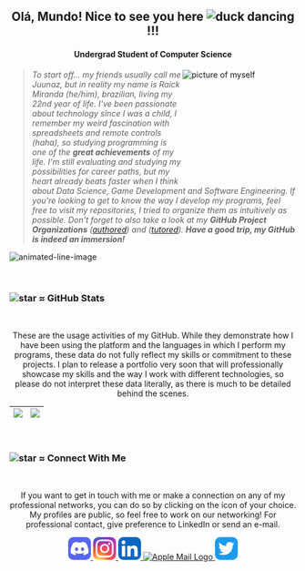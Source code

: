 <h2 align="center" font-weight="bold">Olá, Mundo! Nice to see you here
   <img width="20" alt="duck dancing" src="https://i.imgur.com/GASCtfk.gif"/> !!!
</h2>
<h4 align="center">Undergrad Student of Computer Science</h4>

<div>
   <img align="right" height="200" width="200" alt="picture of myself"
      src="https://i.imgur.com/TwfLHSm.png">

   > _To start off... my friends usually call me Juunaz, but in reality my name
    is Raick Miranda (he/him), brazilian, living my 22nd year of life. I've
    been passionate about technology since I was a child, I remember my weird
    fascination with spreadsheets and remote controls (haha), so studying
    programming is one of the **great achievements** of my life. I'm still
    evaluating and studying my possibilities for career paths, but my heart
    already beats faster when I think about Data Science, Game Development and
    Software Engineering. If you're looking to get to know the way I develop my
    programs, feel free to visit my repositories, I tried to organize them as
    intuitively as possible. Don't forget to also take a look at my **GitHub
    Project Organizations** ([authored](https://github.com/rm-dev-labs)) and 
    ([tutored](https://github.com/rm-learning)). **Have a good trip, my GitHub
    is indeed an immersion!**_
</div>

<img height="5px" width="75%" alt="animated-line-image"
   src="https://www.animatedimages.org/data/media/562/animated-line-image-0031.gif"/>

<br>

<h3><img width="20" alt="star" src="https://i.imgur.com/8XzXlZ3.png"/>
   ≈ GitHub Stats</h3>

<br>

<div align="center">
   <p>
      These are the usage activities of my GitHub. While they demonstrate how I
      have been using the platform and the languages in which I perform my
      programs, these data do not fully reflect my skills or commitment to
      these projects. I plan to release a portfolio very soon that will
      professionally showcase my skills and the way I work with different
      technologies, so please do not interpret these data literally, as there
      is much to be detailed behind the scenes.
   </p>

   | <img width="300" src="https://streak-stats.demolab.com?user=raickmiranda&theme=tokyonight-duo&hide_border=true&border_radius=10&date_format=M%20j%5B%2C%20Y%5D&mode=weekly"/> | <img width="415" src="http://github-profile-summary-cards.vercel.app/api/cards/profile-details?username=raickmiranda&theme=tokyonight"/> |
   | :-: | :-: |

</div>
<br>

<h3><img width="20" alt="star" src="https://i.imgur.com/8XzXlZ3.png"/>
   ≈ Connect With Me</h3>

<br>

<div align="center">
   <p>
      If you want to get in touch with me or make a connection on any of my
      professional networks, you can do so by clicking on the icon of your
      choice. My profiles are public, so feel free to work on our networking!
      For professional contact, give preference to LinkedIn or send an e-mail.
   </p>

   <a href="https://discord.gg/yyxK2nNH7u" target="_blank"><img width="40"
      height="40" target="_blank" alt="Discord Logo"
      src="https://raw.githubusercontent.com/tandpfun/skill-icons/59059d9d1a2c092696dc66e00931cc1181a4ce1f/icons/Discord.svg">
   </a>
   <a href="https://instagram.com/raickmiranda" target="_blank"><img width="40"
      height="40" target="_blank" alt="Instagram Logo"
      src="https://raw.githubusercontent.com/tandpfun/skill-icons/59059d9d1a2c092696dc66e00931cc1181a4ce1f/icons/Instagram.svg">
   </a>
   <a href="https://www.linkedin.com/in/raickmiranda/" target="_blank"><img
      width="40" height="40" target="_blank" alt="LinkedIn Logo"
      src="https://raw.githubusercontent.com/tandpfun/skill-icons/59059d9d1a2c092696dc66e00931cc1181a4ce1f/icons/LinkedIn.svg">
   </a>
   <a href="mailto:mirandaraick@outlook.com" target="_blank"><img
      width="40" height="40" target="_blank" alt="Apple Mail Logo"
      src="https://upload.wikimedia.org/wikipedia/commons/thumb/4/4e/Mail_%28iOS%29.svg/2048px-Mail_%28iOS%29.svg.png">
   </a>
   <a href="https://twitter.com/raickmiranda" target="_blank"><img
      width="40" height="40" target="_blank" alt="Twitter Logo"
      src="https://raw.githubusercontent.com/tandpfun/skill-icons/59059d9d1a2c092696dc66e00931cc1181a4ce1f/icons/Twitter.svg">
   </a>
</div>
